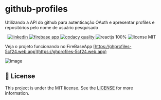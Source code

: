 # github-profiles

Utilizando a API do github para autenticação OAuth e apresentar profiles e repositórios pelo nome de usuário pesquisado

<p align="center">
 <a href="https://www.linkedin.com/in/leonardo-vita-milanez-de-almeida-48b27a14a/" target="_blank">
   <img src="https://img.shields.io/badge/Linkedin--inactive?style=social&logo=Linkedin" alt="linkedin"/>
 </a>
 <a href="https://ghprofiles-5cf24.web.app" target="_blank">
   <img src="https://img.shields.io/badge/firebase_app--inactive?style=social&logo=Firebase&logoColor=yellow" alt="firebase app"/>
 </a> 
 <a href="https://app.codacy.com/gh/LeonardoVita/github-profiles/dashboard?branch=master" target="_blank">
   <img src="https://img.shields.io/badge/code__quality-B-brightgreen?logo=codacy" alt="codacy quality"/>
 </a>
 <img src="https://img.shields.io/badge/Reactjs-100%25-informational" alt="reactjs 100%"/>
 <img src="https://img.shields.io/badge/license-MIT-red" alt="license MIT"/>
</p>

Veja o projeto funcionando no FireBaseApp [https://ghprofiles-5cf24.web.app](https://ghprofiles-5cf24.web.app)

![image](https://user-images.githubusercontent.com/43863949/98009447-4ef6c700-1dd4-11eb-87d8-7ac9d9b5f4c8.png)

## :memo: License
This project is under the MIT license. See the [LICENSE](https://github.com/lukemorales/react-native-design-code/blob/master/LICENSE) for more information.
